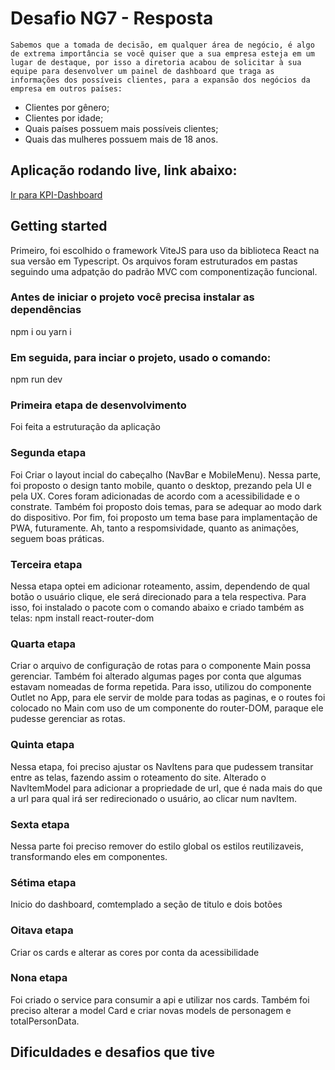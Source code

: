 # Desafio NG7 - Resposta
`Sabemos que a tomada de decisão, em qualquer área de negócio, é algo de extrema importância se você quiser que a sua empresa esteja em um lugar de destaque, por isso a diretoria acabou de solicitar à sua equipe para desenvolver um painel de dashboard que traga as informações dos possíveis clientes, para a expansão dos negócios da empresa em outros países:`

 * Clientes por gênero;
 * Clientes por idade;
 * Quais países possuem mais possíveis clientes;
 * Quais das mulheres possuem mais de 18 anos.


## Aplicação rodando live, link abaixo:
[Ir para KPI-Dashboard](https://app-kpi-dashboard.onrender.com/)


## Getting started
Primeiro, foi escolhido o framework ViteJS para uso da biblioteca React na sua versão em Typescript. Os arquivos foram estruturados em pastas seguindo uma adpatção do padrão MVC com componentização funcional.


### Antes de iniciar o projeto você precisa instalar as dependências
npm i ou yarn i


### Em seguida, para inciar o projeto, usado o comando:
npm run dev


### Primeira etapa de desenvolvimento
Foi feita a estruturação da aplicação


### Segunda etapa 
Foi Criar o layout incial do cabeçalho (NavBar e MobileMenu). Nessa parte, foi proposto o design tanto mobile, quanto o desktop, prezando pela UI e pela UX. Cores foram adicionadas de acordo com a acessibilidade e o constrate. Também foi proposto dois temas, para se adequar ao modo dark do dispositivo. Por fim, foi proposto um tema base para implamentação de PWA, futuramente. Ah, tanto a respomsividade, quanto as animações, seguem boas práticas.


### Terceira etapa 
Nessa etapa optei em adicionar roteamento, assim, dependendo de qual botão o usuário clique, ele será direcionado para a tela respectiva. Para isso, foi instalado o pacote com o comando abaixo e criado também as telas:
npm install react-router-dom


### Quarta etapa 
Criar o arquivo de configuração de rotas para o componente Main possa gerenciar. Também foi alterado algumas pages por conta que algumas estavam nomeadas de forma repetida. Para isso, utilizou do componente Outlet no App, para ele servir de molde para todas as paginas, e o routes foi colocado no Main com uso de um componente do router-DOM, paraque ele pudesse gerenciar as rotas.


### Quinta etapa 
Nessa etapa, foi preciso ajustar os NavItens para que pudessem transitar entre as telas, fazendo assim o roteamento do site. Alterado o NavItemModel para adicionar a propriedade de url, que é nada mais do que a url para qual irá ser redirecionado o usuário, ao clicar num navItem.


### Sexta etapa 
Nessa parte foi preciso remover do estilo global os estilos reutilizaveis, transformando eles em componentes.

### Sétima etapa 
Inicio do dashboard, comtemplado a seção de titulo e dois botões

### Oitava etapa 
Criar os cards e alterar as cores por conta da acessibilidade

### Nona etapa 
Foi criado o service para consumir a api e utilizar nos cards. Também foi preciso alterar a model Card e criar novas models de personagem e totalPersonData.




## Dificuldades e desafios que tive